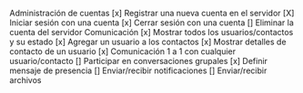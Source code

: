 Administración de cuentas
[x] Registrar una nueva cuenta en el servidor
[X] Iniciar sesión con una cuenta
[x] Cerrar sesión con una cuenta
[] Eliminar la cuenta del servidor
Comunicación
[x] Mostrar todos los usuarios/contactos y su estado
[x] Agregar un usuario a los contactos
[x] Mostrar detalles de contacto de un usuario
[x] Comunicación 1 a 1 con cualquier usuario/contacto
[] Participar en conversaciones grupales
[x] Definir mensaje de presencia
[] Enviar/recibir notificaciones
[] Enviar/recibir archivos